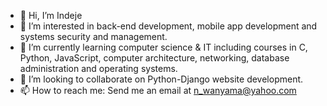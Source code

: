 - 👋 Hi, I’m Indeje
- 👀 I’m interested in back-end development, mobile app development and systems security and management.
- 🌱 I’m currently learning computer science & IT including courses in C, Python, JavaScript, computer architecture, networking, database administration and operating systems. 
- 💞️ I’m looking to collaborate on Python-Django website development.
- 📫 How to reach me: Send me an email at n_wanyama@yahoo.com

<!---
Indeje/Indeje is a ✨ special ✨ repository because its `README.md` (this file) appears on your GitHub profile.
You can click the Preview link to take a look at your changes.
--->
